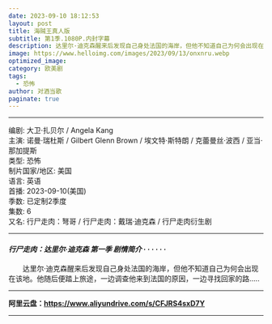```yaml
---
date: 2023-09-10 18:12:53
layout: post
title: 海贼王真人版
subtitle: 第1季.1080P.内封字幕
description: 达里尔·迪克森醒来后发现自己身处法国的海岸，但他不知道自己为何会出现在该地。他随后便踏上旅途，一边调查他来到法国的原因，一边寻找回家的路...
image: https://www.helloimg.com/images/2023/09/13/onxnru.webp
optimized_image: 
category: 欧美剧
tags:
  - 恐怖
author: 对酒当歌
paginate: true
---
```


---

编剧: 大卫·扎贝尔 / Angela Kang  
主演: 诺曼·瑞杜斯 / Gilbert Glenn Brown / 埃文特·斯特朗 / 克蕾曼丝·波西 / 亚当·那加提斯  
类型: 恐怖  
制片国家/地区: 美国  
语言: 英语  
首播: 2023-09-10(美国)  
季数: 已定制2季度  
集数: 6  
又名: 行尸走肉：弩哥 / 行尸走肉：戴瑞·迪克森 / 行尸走肉衍生剧  

---

#### *行尸走肉：达里尔·迪克森 第一季 剧情简介 · · · · · ·*

　　达里尔·迪克森醒来后发现自己身处法国的海岸，但他不知道自己为何会出现在该地。他随后便踏上旅途，一边调查他来到法国的原因，一边寻找回家的路.....

---

**阿里云盘：<https://www.aliyundrive.com/s/CFJRS4sxD7Y>**

---
